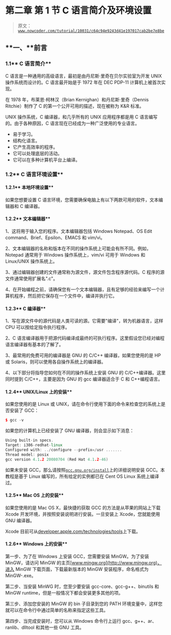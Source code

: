 # 第二章 第 1 节 C 语言简介及环境设置

> 原文：[`www.nowcoder.com/tutorial/10031/c64c94e9243d41e197017cab2be7e8be`](https://www.nowcoder.com/tutorial/10031/c64c94e9243d41e197017cab2be7e8be)

## **一、****前言**

### **1.1**** C 语言简介**

C 语言是一种通用的高级语言，最初是由丹尼斯·里奇在贝尔实验室为开发 UNIX 操作系统而设计的。C 语言最开始是于 1972 年在 DEC PDP-11 计算机上被首次实现。

在 1978 年，布莱恩·柯林汉（Brian Kernighan）和丹尼斯·里奇（Dennis Ritchie）制作了 C 的第一个公开可用的描述，现在被称为 K&R 标准。

UNIX 操作系统，C 编译器，和几乎所有的 UNIX 应用程序都是用 C 语言编写的。由于各种原因，C 语言现在已经成为一种广泛使用的专业语言。

*   易于学习。
*   结构化语言。
*   它产生高效率的程序。
*   它可以处理底层的活动。
*   它可以在多种计算机平台上编译。

### **1.2**** C 语言环境设置**

#### **1.2.1**** 本地环境设置**

如果您想要设置 C 语言环境，您需要确保电脑上有以下两款可用的软件，文本编辑器和 C 编译器。

#### **1.2.2**** 文本编辑器**

1、这将用于输入您的程序。文本编辑器包括 Windows Notepad、OS Edit command、Brief、Epsilon、EMACS 和 vim/vi。

2、文本编辑器的名称和版本在不同的操作系统上可能会有所不同。例如，Notepad 通常用于 Windows 操作系统上，vim/vi 可用于 Windows 和 Linux/UNIX 操作系统上。

3、通过编辑器创建的文件通常称为源文件，源文件包含程序源代码。C 程序的源文件通常使用扩展名".c"。

4、在开始编程之前，请确保您有一个文本编辑器，且有足够的经验来编写一个计算机程序，然后把它保存在一个文件中，编译并执行它。

#### **1.2.3**** C 编译器**

1、写在源文件中的源代码是人类可读的源。它需要"编译"，转为机器语言，这样 CPU 可以按给定指令执行程序。

2、C 语言编译器用于把源代码编译成最终的可执行程序。这里假设您已经对编程语言编译器有基本的了解了。

3、最常用的免费可用的编译器是 GNU 的 C/C++ 编译器，如果您使用的是 HP 或 Solaris，则可以使用各自操作系统上的编译器。

4、以下部分将指导您如何在不同的操作系统上安装 GNU 的 C/C++编译器。这里同时提到 C/C++，主要是因为 GNU 的 gcc 编译器适合于 C 和 C++编程语言。

#### **1.2.4**** UNIX/Linux 上的安装**

如果您使用的是 Linux 或 UNIX，请在命令行使用下面的命令来检查您的系统上是否安装了 GCC：

```cpp
$ gcc -v
```

如果您的计算机上已经安装了 GNU 编译器，则会显示如下消息：

```cpp
Using built-in specs.
Target: i386-redhat-linux
Configured with: ../configure --prefix=/usr .......
Thread model: posix
gcc version 4.1.2 20080704 (Red Hat 4.1.2-46)
```

如果未安装 GCC，那么请按照[`gcc.gnu.org/install`](http://gcc.gnu.org/install)上的详细说明安装 GCC。本教程是基于 Linux 编写的，所有给定的实例都已在 Cent OS Linux 系统上编译过。

#### **1.2.5**** Mac OS 上的安装**

如果您使用的是 Mac OS X，最快捷的获取 GCC 的方法是从苹果的网站上下载 Xcode 开发环境，并按照安装说明进行安装。一旦安装上 Xcode，您就能使用 GNU 编译器。

Xcode 目前可从[developer.apple.com/technologies/tools](http://developer.apple.com/technologies/tools)上下载。

#### **1.2.6**** Windows 上的安装**

第一步、为了在 Windows 上安装 GCC，您需要安装 MinGW。为了安装 MinGW，请访问 MinGW 的主页[www.mingw.org](http://www.mingw.org)，进入 MinGW 下载页面，下载最新版本的 MinGW 安装程序，命名格式为 MinGW-<version>.exe。

第二步、当安装 MinWG 时，您至少要安装 gcc-core、gcc-g++、binutils 和 MinGW runtime，但是一般情况下都会安装更多其他的项。

第三步、添加您安装的 MinGW 的 bin 子目录到您的 PATH 环境变量中，这样您就可以在命令行中通过简单的名称来指定这些工具。

第四步、当完成安装时，您可以从 Windows 命令行上运行 gcc、g++、ar、ranlib、dlltool 和其他一些 GNU 工具。